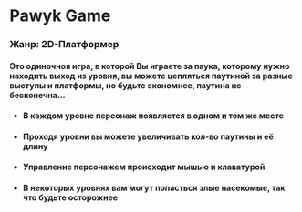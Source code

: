 # Pawyk Game<br>
### Жанр: 2D-Платформер<br>

#### Это одиночноя игра, в которой Вы играете за паука, которому нужно находить выход из уровня, вы можете цепляться паутиной за разные выступы и платформы, но будьте экономнее, паутина не бесконечна...

+ #### В каждом уровне персонаж появляется в одном и том же месте<br>
+ #### Проходя уровни вы можете увеличивать кол-во паутины и её длину<br>
+ #### Управление персонажем происходит мышью и клаватурой<br>
+ #### В некоторых уровнях вам могут попасться злые насекомые, так что будьте осторожнее<br>
